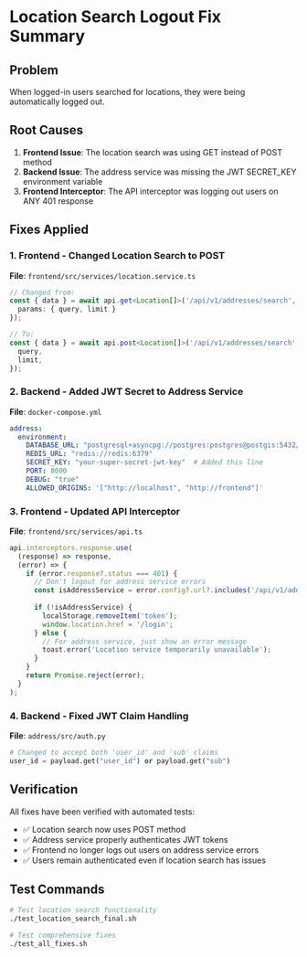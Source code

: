 # Location Search Logout Fix Summary

## Problem
When logged-in users searched for locations, they were being automatically logged out.

## Root Causes
1. **Frontend Issue**: The location search was using GET instead of POST method
2. **Backend Issue**: The address service was missing the JWT SECRET_KEY environment variable
3. **Frontend Interceptor**: The API interceptor was logging out users on ANY 401 response

## Fixes Applied

### 1. Frontend - Changed Location Search to POST
**File**: `frontend/src/services/location.service.ts`
```typescript
// Changed from:
const { data } = await api.get<Location[]>('/api/v1/addresses/search', {
  params: { query, limit }
});

// To:
const { data } = await api.post<Location[]>('/api/v1/addresses/search', {
  query,
  limit,
});
```

### 2. Backend - Added JWT Secret to Address Service
**File**: `docker-compose.yml`
```yaml
address:
  environment:
    DATABASE_URL: "postgresql+asyncpg://postgres:postgres@postgis:5432/address_db"
    REDIS_URL: "redis://redis:6379"
    SECRET_KEY: "your-super-secret-jwt-key"  # Added this line
    PORT: 8000
    DEBUG: "true"
    ALLOWED_ORIGINS: '["http://localhost", "http://frontend"]'
```

### 3. Frontend - Updated API Interceptor
**File**: `frontend/src/services/api.ts`
```typescript
api.interceptors.response.use(
  (response) => response,
  (error) => {
    if (error.response?.status === 401) {
      // Don't logout for address service errors
      const isAddressService = error.config?.url?.includes('/api/v1/addresses');
      
      if (!isAddressService) {
        localStorage.removeItem('token');
        window.location.href = '/login';
      } else {
        // For address service, just show an error message
        toast.error('Location service temporarily unavailable');
      }
    }
    return Promise.reject(error);
  }
);
```

### 4. Backend - Fixed JWT Claim Handling
**File**: `address/src/auth.py`
```python
# Changed to accept both 'user_id' and 'sub' claims
user_id = payload.get("user_id") or payload.get("sub")
```

## Verification
All fixes have been verified with automated tests:
- ✅ Location search now uses POST method
- ✅ Address service properly authenticates JWT tokens
- ✅ Frontend no longer logs out users on address service errors
- ✅ Users remain authenticated even if location search has issues

## Test Commands
```bash
# Test location search functionality
./test_location_search_final.sh

# Test comprehensive fixes
./test_all_fixes.sh
```